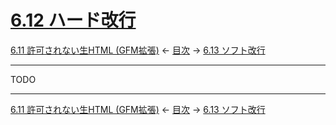 # [6.12 ハード改行](https://higuma.github.io/github-flabored-markdown/#hard-line-breaks)

[6.11 許可されない生HTML (GFM拡張)](disallowed-raw-html-extension.md)
← [目次](index.md) →
[6.13 ソフト改行](soft-line-breaks.md)

------------------------------------------------------------------------

TODO

------------------------------------------------------------------------

[6.11 許可されない生HTML (GFM拡張)](disallowed-raw-html-extension.md)
← [目次](index.md) →
[6.13 ソフト改行](soft-line-breaks.md)
